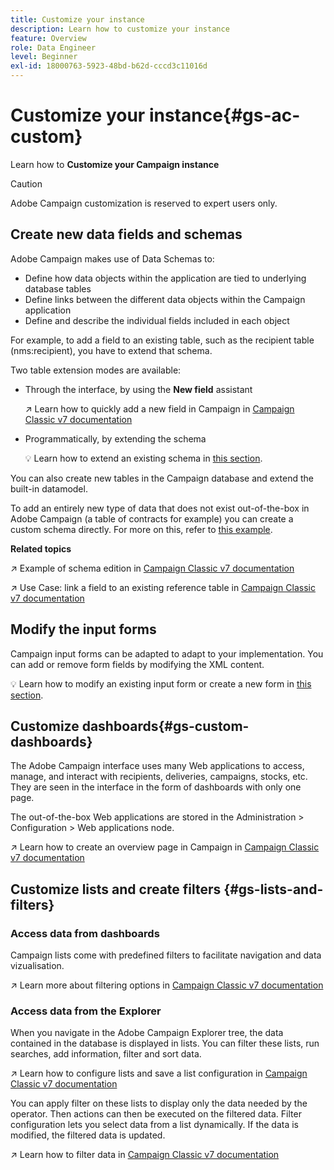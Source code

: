 ```yaml
---
title: Customize your instance
description: Learn how to customize your instance
feature: Overview
role: Data Engineer
level: Beginner
exl-id: 18000763-5923-48bd-b62d-cccd3c11016d
---
```

# Customize your instance{#gs-ac-custom}

Learn how to **Customize your Campaign instance**

>[!CAUTION]
>
>Adobe Campaign customization is reserved to expert users only. 

## Create new data fields and schemas

Adobe Campaign makes use of Data Schemas to:

* Define how data objects within the application are tied to underlying database tables
* Define links between the different data objects within the Campaign application
* Define and describe the individual fields included in each object

For example, to add a field to an existing table, such as the recipient table (nms:recipient), you have to extend that schema. 

Two table extension modes are available:

* Through the interface, by using the **New field** assistant

   ↗️ Learn how to quickly add a new field in Campaign in [Campaign Classic v7 documentation](https://experienceleague.adobe.com/docs/campaign-classic/using/configuring-campaign-classic/editing-schemas/new-field-wizard.html?lang=en#configuring-campaign-classic)

* Programmatically, by extending the schema

    💡 Learn how to extend an existing schema in [this section](../dev/extend-schema.md).


You can also create new tables in the Campaign database and extend the built-in datamodel.

To add an entirely new type of data that does not exist out-of-the-box in Adobe Campaign (a table of contracts for example) you can create a custom schema directly. For more on this, refer to [this example](../dev/create-schema.md#example--creating-a-contract-table).

**Related topics**

↗️ Example of schema edition in [Campaign Classic v7 documentation](https://experienceleague.adobe.com/docs/campaign-classic/using/configuring-campaign-classic/editing-schemas/examples-of-schemas-edition.html?lang=en#configuring-campaign-classic)

↗️ Use Case: link a field to an existing reference table in [Campaign Classic v7 documentation](https://experienceleague.adobe.com/docs/campaign-classic/using/configuring-campaign-classic/editing-schemas/examples-of-schemas-edition.html?lang=en#uc-link)


## Modify the input forms

Campaign input forms can be adapted to adapt to your implementation. You can add or remove form fields by modifying the XML content.

💡 Learn how to modify an existing input form or create a new form in [this section](../dev/forms.md).

## Customize dashboards{#gs-custom-dashboards}

The Adobe Campaign interface uses many Web applications to access, manage, and interact with recipients, deliveries, campaigns, stocks, etc. They are seen in the interface in the form of dashboards with only one page.

The out-of-the-box Web applications are stored in the Administration > Configuration > Web applications node.

↗️ Learn how to create an overview page in Campaign in [Campaign Classic v7 documentation](https://experienceleague.adobe.com/docs/campaign-classic/using/designing-content/web-applications/use-cases--creating-overviews.html?lang=en#creating-a-single-page-web-application)


## Customize lists and create filters {#gs-lists-and-filters}

### Access data from dashboards

Campaign lists come with predefined filters to facilitate navigation and data vizualisation. 

↗️ Learn more about filtering options in [Campaign Classic v7 documentation](https://experienceleague.adobe.com/docs/campaign-classic/using/getting-started/filtering-data/filtering-options.html?lang=en#about-filtering)


### Access data from the Explorer

When you navigate in the Adobe Campaign Explorer tree, the data contained in the database is displayed in lists. You can filter these lists, run searches, add information, filter and sort data.

↗️ Learn how to configure lists and save a list configuration in [Campaign Classic v7 documentation](https://experienceleague.adobe.com/docs/campaign-classic/using/getting-started/starting-with-adobe-campaign/campaign-workspace/adobe-campaign-ui-lists.html?lang=en#getting-started)


You can apply filter on these lists to display only the data needed by the operator. Then actions can then be executed on the filtered data. Filter configuration lets you select data from a list dynamically. If the data is modified, the filtered data is updated.

↗️ Learn how to filter data in [Campaign Classic v7 documentation](https://experienceleague.adobe.com/docs/campaign-classic/using/getting-started/filtering-data/creating-filters.html?lang=en#typology-of-available-filters)

